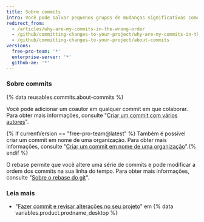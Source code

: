 ```yaml
---
title: Sobre commits
intro: Você pode salvar pequenos grupos de mudanças significativas como commits.
redirect_from:
  - /articles/why-are-my-commits-in-the-wrong-order
  - /github/committing-changes-to-your-project/why-are-my-commits-in-the-wrong-order
  - /github/committing-changes-to-your-project/about-commits
versions:
  free-pro-team: '*'
  enterprise-server: '*'
  github-ae: '*'
---
```


### Sobre commits

{% data reusables.commits.about-commits %}

Você pode adicionar um coautor em qualquer commit em que colaborar. Para obter mais informações, consulte "[Criar um commit com vários autores](/github/committing-changes-to-your-project/creating-a-commit-with-multiple-authors)".

{% if currentVersion == "free-pro-team@latest" %}
Também é possível criar um commit em nome de uma organização. Para obter mais informações, consulte "[Criar um commit em nome de uma organização](/github/committing-changes-to-your-project/creating-a-commit-on-behalf-of-an-organization)".{% endif %}

O rebase permite que você altere uma série de commits e pode modificar a ordem dos commits na sua linha do tempo. Para obter mais informações, consulte "[Sobre o rebase do git](/github/getting-started-with-github/about-git-rebase)".

### Leia mais
- "[Fazer commit e revisar alterações no seu projeto](/desktop/contributing-to-projects/committing-and-reviewing-changes-to-your-project#about-commits)" em {% data variables.product.prodname_desktop %}
